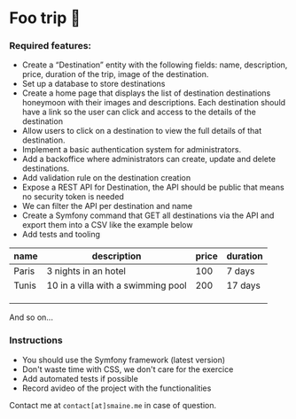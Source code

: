 # Foo trip 🛫

### Required features:
-  Create a “Destination” entity with the following fields: name,
description, price, duration of the trip, image of the destination.
- Set up a database to store destinations
- Create a home page that displays the list of destination destinations
honeymoon with their images and descriptions. Each destination should have a link so the user can click and access to the details of the destination
- Allow users to click on a destination to view the full details of that destination.
- Implement a basic authentication system for administrators.
- Add a backoffice where administrators can create, update and delete destinations.
- Add validation rule on the destination creation
- Expose a REST API for Destination, the API should be public that means no security token is needed
- We can filter the API per destination and name
- Create a Symfony command that GET all destinations via the API and export them into a CSV like the example below
- Add tests and tooling

| name  | description                        | price | duration |
|-------|------------------------------------|-------|----------|
| Paris | 3 nights in an hotel               | 100   | 7 days   |
| Tunis | 10 in a villa with a swimming pool | 200   | 17 days  |
|  |  |    |   |
|  |  |    |   |
|  |  |    |   |
And so on...

### Instructions

- You should use the Symfony framework (latest version)
- Don't waste time with CSS, we don't care for the exercice
- Add automated tests if possible
- Record avideo of the project with the functionalities

Contact me at `contact[at]smaine.me` in case of question.
